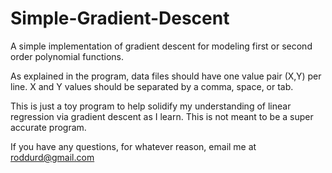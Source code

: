 # Simple-Gradient-Descent
A simple implementation of gradient descent for modeling first or second order polynomial functions.


As explained in the program, data files should have one value pair (X,Y) per line.
X and Y values should be separated by a comma, space, or tab.

This is just a toy program to help solidify my understanding of linear regression via gradient descent as I learn.
This is not meant to be a super accurate program.

If you have any questions, for whatever reason, email me at roddurd@gmail.com
